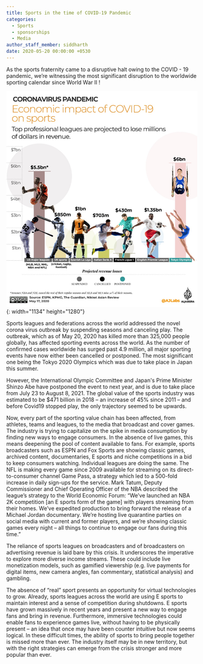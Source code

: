 ```yaml
---
title: Sports in the time of COVID-19 Pandemic
categories:
  - Sports
  - sponsorships
  - Media
author_staff_member: siddharth
date: 2020-05-20 00:00:00 +0530
---
```


As the sports fraternity came to a disruptive halt owing to the COVID - 19 pandemic, we’re witnessing the most significant disruption to the worldwide sporting calendar since World War II \!

![](/images/blog/pandemic_impact.jpeg){: width="1134" height="1280"}

Sports leagues and federations across the world addressed the novel corona virus outbreak by suspending seasons and canceling play. The outbreak, which as of May 20, 2020 has killed more than 325,000 people globally, has affected sporting events across the world. As the number of confirmed cases worldwide has surged past 4.9 million, all major sporting events have now either been cancelled or postponed. The most significant one being the Tokyo 2020 Olympics which was due to take place in Japan this summer.

However, the International Olympic Committee and Japan's Prime Minister Shinzo Abe have postponed the event to next year, and is due to take place from July 23 to August 8, 2021. The global value of the sports industry was estimated to be $471 billion in 2018 – an increase of 45% since 2011 – and before Covid19 stopped play, the only trajectory seemed to be upwards.

Now, every part of the sporting value chain has been affected, from athletes, teams and leagues, to the media that broadcast and cover games. The industry is trying to capitalize on the spike in media consumption by finding new ways to engage consumers. In the absence of live games, this means deepening the pool of content available to fans. For example, sports broadcasters such as ESPN and Fox Sports are showing classic games, archived content, documentaries, E sports and niche competitions in a bid to keep consumers watching. Individual leagues are doing the same. The NFL is making every game since 2009 available for streaming on its direct-to-consumer channel Game Pass, a strategy which led to a 500-fold increase in daily sign-ups for the service. Mark Tatum, Deputy Commissioner and Chief Operating Officer of the NBA described the league’s strategy to the World Economic Forum: “We’ve launched an NBA 2K competition \[an E sports form of the game\] with players streaming from their homes. We’ve expedited production to bring forward the release of a Michael Jordan documentary. We’re hosting live quarantine parties on social media with current and former players, and we’re showing classic games every night – all things to continue to engage our fans during this time.”

The reliance of sports leagues on broadcasters and of broadcasters on advertising revenue is laid bare by this crisis. It underscores the imperative to explore more diverse income streams. These could include live monetization models, such as gamified viewership (e.g. live payments for digital items, new camera angles, fan commentary, statistical analysis) and gambling.

The absence of “real” sport presents an opportunity for virtual technologies to grow. Already, sports leagues across the world are using E sports to maintain interest and a sense of competition during shutdowns. E sports have grown massively in recent years and present a new way to engage fans and bring in revenue. Furthermore, immersive technologies could enable fans to experience games live, without having to be physically present – an idea that once may have been counter intuitive but now seems logical. In these difficult times, the ability of sports to bring people together is missed more than ever. The industry itself may be in new territory, but with the right strategies can emerge from the crisis stronger and more popular than ever.